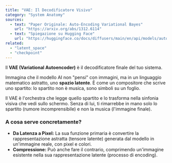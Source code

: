 ```yaml
---
title: "VAE: Il Decodificatore Visivo"
category: "System Anatomy"
sources:
  - text: "Paper Originale: Auto-Encoding Variational Bayes"
    url: "https://arxiv.org/abs/1312.6114"
  - text: "Spiegazione su Hugging Face"
    url: "https://huggingface.co/docs/diffusers/main/en/api/models/autoencoderkl"
related:
  - "latent_space"
  - "checkpoint"
---
```


Il **VAE (Variational Autoencoder)** è il decodificatore finale del tuo sistema.

Immagina che il modello AI non "pensi" con immagini, ma in un linguaggio matematico astratto, uno **spazio latente**. È come un compositore che scrive uno spartito: lo spartito non è musica, sono simboli su un foglio.

Il VAE è l'orchestra che legge quello spartito e lo trasforma nella sinfonia visiva che vedi sullo schermo. Senza di lui, ti rimarrebbe in mano solo lo spartito (rumore incomprensibile) e non la musica (l'immagine finale).

### A cosa serve concretamente?

- **Da Latenza a Pixel:** La sua funzione primaria è convertire la rappresentazione astratta (tensore latente) generata dal modello in un'immagine reale, con pixel e colori.
- **Compressione:** Può anche fare il contrario, comprimendo un'immagine esistente nella sua rappresentazione latente (processo di encoding).